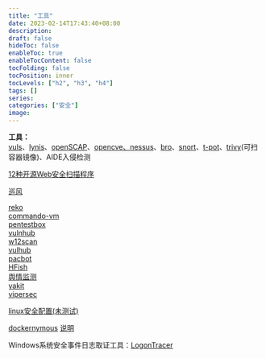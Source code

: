 ```yaml
---
title: "工具"
date: 2023-02-14T17:43:40+08:00
description:
draft: false
hideToc: false
enableToc: true
enableTocContent: false
tocFolding: false
tocPosition: inner
tocLevels: ["h2", "h3", "h4"]
tags: []
series:
categories: ["安全"]
image:
---
```

**工具：**  
[vuls](https://github.com/future-architect/vuls)、[lynis](https://github.com/CISOfy/Lynis)、[openSCAP](https://www.open-scap.org)、[opencve、](https://github.com/opencve/opencve)[nessus](https://www.tenable.com/downloads/nessus)、[bro](https://www.bro.org)、[snort](https://www.snort.org)、[t-pot](https://github.com/dtag-dev-sec/tpotce)、[trivy](https://github.com/aquasecurity/trivy)\(可扫容器镜像\)、AIDE入侵检测

[12种开源Web安全扫描程序](https://blog.csdn.net/wh211212/article/details/78620963)

[巡风](https://github.com/ysrc/xunfeng)

[reko](https://github.com/uxmal/reko)  
[commando-vm](https://github.com/fireeye/commando-vm)  
[pentestbox](https://sourceforge.net/projects/pentestbox/files/)  
[vulnhub](https://www.vulnhub.com/)  
[w12scan](https://github.com/w-digital-scanner/w12scan)  
[vulhub](https://github.com/vulhub/vulhub)  
[pacbot](https://github.com/tmobile/pacbot)  
[HFish](https://github.com/hacklcx/HFish)  
[舆情监测](https://gitee.com/stonedtx/yuqing)  
[yakit](https://www.yaklang.io/)  
[vipersec](https://www.yuque.com/vipersec/help/olg1ua)

[linux安全配置\(未测试\)](https://github.com/Jsitech/JShielder)

[dockernymous](https://github.com/bcapptain/dockernymous)     [说明](https://www.freebuf.com/sectool/209607.html)

Windows系统安全事件日志取证工具：[LogonTracer](https://www.freebuf.com/sectool/219786.html)

